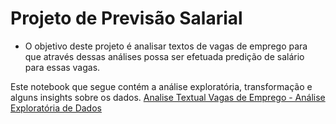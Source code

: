 # Projeto de Previsão Salarial

* O objetivo deste projeto é analisar textos de vagas de emprego para que através dessas análises possa ser efetuada predição de salário para essas vagas.

Este notebook que segue contém a análise exploratória, transformação e alguns insights sobre os dados.
[Analise Textual Vagas de Emprego - Análise Exploratória de Dados](/Analise_de_Turnover_Colaboradores_.ipynb)
